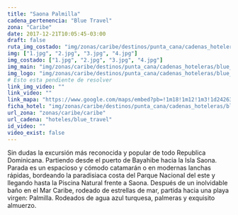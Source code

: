 ```yaml
---
title: "Saona Palmilla"
cadena_pertenencia: "Blue Travel"
zona: "Caribe"
date: 2017-12-21T10:05:45-03:00
draft: false
ruta_img_costado: "img/zonas/caribe/destinos/punta_cana/cadenas_hoteleras/blue_travel/saona_palmilla/imagenes_tour/"
img: ["1.jpg", "2.jpg", "3.jpg", "4.jpg"]
img_costado: ["1.jpg", "2.jpg", "3.jpg", "4.jpg"]
img_main: "img/zonas/caribe/destinos/punta_cana/cadenas_hoteleras/blue_travel/saona_palmilla/saona_palmilla.jpg"
img_logo: "img/zonas/caribe/destinos/punta_cana/cadenas_hoteleras/blue_travel/saona_palmilla/logo/logo_blue_travel.jpg"
# Esto esta pendiente de resolver
link_img_video: ""
link_video: ""
link_mapa: "https://www.google.com/maps/embed?pb=!1m18!1m12!1m3!1d242637.2492331303!2d-68.81713110398803!3d18.154374947307304!2m3!1f0!2f0!3f0!3m2!1i1024!2i768!4f13.1!3m3!1m2!1s0x8ea61a8fade41217%3A0x7436be13a91a411c!2sIsla+Saona!5e0!3m2!1ses!2scl!4v1513862491900"
ficha_hotel: "img/zonas/caribe/destinos/punta_cana/cadenas_hoteleras/blue_travel/saona_palmilla/saona_palmilla.pdf"
url_zona: "zonas/caribe/caribe"
url_cadena: "hoteles/blue_travel"
id_video: ""
video_exist: false
---
```

Sin dudas la excursión más reconocida y popular de todo Republica Dominicana. Partiendo desde el puerto de Bayahibe hacia la Isla Saona. Parada es un espacioso y cómodo catamarán o en modernas lanchas rápidas, bordeando la paradisiaca costa del Parque Nacional del este y llegando hasta la Piscina Natural frente a Saona. Después de un inolvidable baño en el Mar Caribe, rodeado de estrellas de mar, partida hacia una playa virgen: Palmilla. Rodeados de agua azul turquesa, palmeras y exquisito almuerzo.
